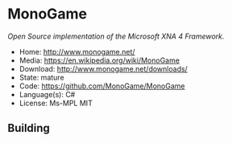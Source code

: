 # MonoGame

_Open Source implementation of the Microsoft XNA 4 Framework._

- Home: http://www.monogame.net/
- Media: https://en.wikipedia.org/wiki/MonoGame
- Download: http://www.monogame.net/downloads/
- State: mature
- Code: https://github.com/MonoGame/MonoGame
- Language(s): C#
- License: Ms-MPL MIT

## Building


